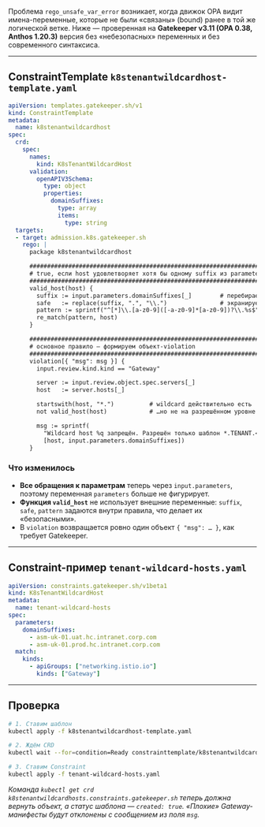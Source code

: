 Проблема `rego_unsafe_var_error` возникает, когда движок OPA видит имена-переменные, которые не были «связаны» (bound) ранее в той же логической ветке. Ниже — проверенная на **Gatekeeper v3.11 (OPA 0.38, Anthos 1.20.3)** версия без «небезопасных» переменных и без современного синтаксиса.

---

## ConstraintTemplate `k8stenantwildcardhost-template.yaml`

```yaml
apiVersion: templates.gatekeeper.sh/v1
kind: ConstraintTemplate
metadata:
  name: k8stenantwildcardhost
spec:
  crd:
    spec:
      names:
        kind: K8sTenantWildcardHost
      validation:
        openAPIV3Schema:
          type: object
          properties:
            domainSuffixes:
              type: array
              items:
                type: string
  targets:
  - target: admission.k8s.gatekeeper.sh
    rego: |
      package k8stenantwildcardhost

      ############################################################################
      # true, если host удовлетворяет хотя бы одному suffix из parameters
      ############################################################################
      valid_host(host) {
        suffix := input.parameters.domainSuffixes[_]        # перебираем массив
        safe   := replace(suffix, ".", "\\.")               # экранируем точки
        pattern := sprintf("^[*]\\.[a-z0-9]([-a-z0-9]*[a-z0-9])?\\.%s$", [safe])
        re_match(pattern, host)
      }

      ############################################################################
      # основное правило — формируем объект-violation
      ############################################################################
      violation[{ "msg": msg }] {
        input.review.kind.kind == "Gateway"

        server := input.review.object.spec.servers[_]
        host   := server.hosts[_]

        startswith(host, "*.")          # wildcard действительно есть
        not valid_host(host)            # …но не на разрешённом уровне

        msg := sprintf(
          "Wildcard host %q запрещён. Разрешён только шаблон *.TENANT.<suffix>, где <suffix> входит в %v.",
          [host, input.parameters.domainSuffixes])
      }
```

### Что изменилось

* **Все обращения к параметрам** теперь через `input.parameters`, поэтому переменная `parameters` больше не фигурирует.
* **Функция `valid_host`** не использует внешние переменные: `suffix`, `safe`, `pattern` задаются внутри правила, что делает их «безопасными».
* В `violation` возвращается ровно один объект `{ "msg": … }`, как требует Gatekeeper.

---

## Constraint-пример `tenant-wildcard-hosts.yaml`

```yaml
apiVersion: constraints.gatekeeper.sh/v1beta1
kind: K8sTenantWildcardHost
metadata:
  name: tenant-wildcard-hosts
spec:
  parameters:
    domainSuffixes:
      - asm-uk-01.uat.hc.intranet.corp.com
      - asm-uk-01.prod.hc.intranet.corp.com
  match:
    kinds:
      - apiGroups: ["networking.istio.io"]
        kinds: ["Gateway"]
```

---

## Проверка

```bash
# 1. Ставим шаблон
kubectl apply -f k8stenantwildcardhost-template.yaml

# 2. Ждём CRD
kubectl wait --for=condition=Ready constrainttemplate/k8stenantwildcardhost --timeout=60s

# 3. Ставим Constraint
kubectl apply -f tenant-wildcard-hosts.yaml
```

*Команда `kubectl get crd k8stenantwildcardhosts.constraints.gatekeeper.sh` теперь должна вернуть объект, а статус шаблона — `created: true`. «Плохие» Gateway-манифесты будут отклонены с сообщением из поля `msg`.*
